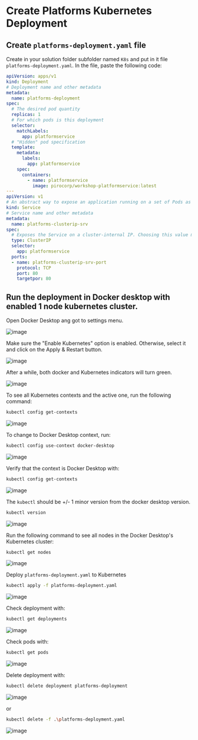 # Create Platforms Kubernetes Deployment

## Create ```platforms-deployment.yaml``` file

Create in your solution folder subfolder named ```K8s``` and put in it file ```platforms-deployment.yaml```. In the file, paste the following code:

```yaml
apiVersion: apps/v1
kind: Deployment
# Deployment name and other metadata
metadata: 
  name: platforms-deployment
spec:
  # The desired pod quantity
  replicas: 1
  # For which pods is this deployment
  selector: 
    matchLabels:
      app: platformservice
  # "Hidden" pod specification
  template:
    metadata:
      labels:
        app: platformservice
    spec:
      containers:
        - name: platformservice
          image: pirocorp/workshop-platformservice:latest
---
apiVersion: v1
# An abstract way to expose an application running on a set of Pods as a network service.
kind: Service
# Service name and other metadata
metadata:
  name: platforms-clusterip-srv
spec:
  # Exposes the Service on a cluster-internal IP. Choosing this value makes the Service only reachable from within the cluster. This is the default ServiceType
  type: ClusterIP
  selector:
    app: platformservice
  ports:
  - name: platforms-clusterip-srv-port
    protocol: TCP
    port: 80
    targetpor: 80
```


## Run the deployment in Docker desktop with enabled 1 node kubernetes cluster. 

Open Docker Desktop ang got to settings menu.

![image](https://user-images.githubusercontent.com/34960418/172050884-16d40fe9-8b0a-49dc-92b9-d9185b207272.png)


Make sure the "Enable Kubernetes" option is enabled. Otherwise, select it and click on the Apply & Restart button.

![image](https://user-images.githubusercontent.com/34960418/172050931-eca9d2fc-f945-4089-974d-22cf8ae555d2.png)


After a while, both docker and Kubernetes indicators will turn green.

![image](https://user-images.githubusercontent.com/34960418/172051081-ea205f02-ab45-4cea-a49a-e215accb9781.png)


To see all Kubernetes contexts and the active one, run the following command:

```bash
kubectl config get-contexts
```

![image](https://user-images.githubusercontent.com/34960418/172051236-143da098-9480-418b-ae60-6cea9285a9cc.png)


To change to Docker Desktop context, run:

```bash
kubectl config use-context docker-desktop
```

![image](https://user-images.githubusercontent.com/34960418/172051295-ea81a483-7e63-46fa-88c4-f7a0e7ab9e9e.png)


Verify that the context is Docker Desktop with: 

```bash
kubectl config get-contexts
```

![image](https://user-images.githubusercontent.com/34960418/172051339-707241ff-bf3b-4633-90fa-1aca6e897e3d.png)


The ```kubectl``` should be +/- 1 minor version from the docker desktop version.

```bash
kubectl version
```

![image](https://user-images.githubusercontent.com/34960418/172051405-c120d4f3-0c1e-4073-94a5-f1cb87d7ed84.png)


Run the following command to see all nodes in the Docker Desktop's Kubernetes cluster:

```bash
kubectl get nodes
```

![image](https://user-images.githubusercontent.com/34960418/172051651-571a2d08-9e6c-4cd7-8b7d-4c9bc93aebdc.png)


Deploy ```platforms-deployment.yaml``` to Kubernetes

```bash
kubectl apply -f platforms-deployment.yaml
```

![image](https://user-images.githubusercontent.com/34960418/172052050-d549b90c-0a9d-4674-a158-f46cdd80ecda.png)


Check deployment with:

```bash
kubectl get deployments
```

![image](https://user-images.githubusercontent.com/34960418/172052125-8b00ca51-bc65-48de-b76e-361d60da170d.png)


Check pods with:

```bash
kubectl get pods
```

![image](https://user-images.githubusercontent.com/34960418/172052261-d8f95693-6970-43f9-aca5-9ad1fb860c86.png)


Delete deployment with:

```bash
kubectl delete deployment platforms-deployment
```

![image](https://user-images.githubusercontent.com/34960418/172052861-ea364039-22f9-49b7-aeba-b8417c1e8858.png)

or 

```bash
kubectl delete -f .\platforms-deployment.yaml
```

![image](https://user-images.githubusercontent.com/34960418/172052933-cfd931df-6cb4-43fe-9793-e161919c21a6.png)
